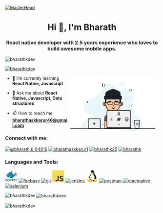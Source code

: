 [![MasterHead](https://3ulsmb4eg8vz37c0vz2si64j-wpengine.netdna-ssl.com/wp-content/uploads/2019/05/react-native-UX-design.gif)](https://rishavchanda.io)
<h1 align="center">Hi 👋, I'm Bharath</h1>
<h3 align="center">React native developer with 2.5 years experience who loves to build awesome mobile apps.</h3>

<p align="left"> <img src="https://komarev.com/ghpvc/?username=bharathkdev&label=Profile%20views&color=0e75b6&style=flat" alt="bharathkdev" /> </p>

<p align="left"> <a href="https://github.com/ryo-ma/github-profile-trophy"><img src="https://github-profile-trophy.vercel.app/?username=bharathkdev" alt="bharathkdev" /></a> </p>

<img align="right" src="https://raw.githubusercontent.com/kvssankar/kvssankar/main/programmer.gif" alt="Coding" width="300" />

- 🌱 I’m currently learning **React Native, Javascript**

- 💬 Ask me about **React Native, Javascript, Data structures**

- 📫 How to reach me **bharathaskkarur46@gmail.com**

<h3 align="left">Connect with me:</h3>
<p align="left">
<a href="https://medium.com/@bharath.k_84816" target="blank"><img align="center" src="https://raw.githubusercontent.com/rahuldkjain/github-profile-readme-generator/master/src/images/icons/Social/medium.svg" alt="@bharath.k_84816" height="30" width="40" /></a>
<a href="https://www.hackerrank.com/@bharathaskkarur1" target="blank"><img align="center" src="https://raw.githubusercontent.com/rahuldkjain/github-profile-readme-generator/master/src/images/icons/Social/hackerrank.svg" alt="bharathaskkarur1" height="30" width="40" /></a>
<a href="https://www.leetcode.com/bharathk25" target="blank"><img align="center" src="https://raw.githubusercontent.com/rahuldkjain/github-profile-readme-generator/master/src/images/icons/Social/leet-code.svg" alt="bharathk25" height="30" width="40" /></a>
<a href="https://auth.geeksforgeeks.org/user/bharathk" target="blank"><img align="center" src="https://raw.githubusercontent.com/rahuldkjain/github-profile-readme-generator/master/src/images/icons/Social/geeks-for-geeks.svg" alt="bharathk" height="30" width="40" /></a>
</p>

<h3 align="left">Languages and Tools:</h3>
<p align="left"> <a href="https://www.docker.com/" target="_blank" rel="noreferrer"> <img src="https://raw.githubusercontent.com/devicons/devicon/master/icons/docker/docker-original-wordmark.svg" alt="docker" width="40" height="40"/> </a> <a href="https://firebase.google.com/" target="_blank" rel="noreferrer"> <img src="https://www.vectorlogo.zone/logos/firebase/firebase-icon.svg" alt="firebase" width="40" height="40"/> </a> <a href="https://git-scm.com/" target="_blank" rel="noreferrer"> <img src="https://www.vectorlogo.zone/logos/git-scm/git-scm-icon.svg" alt="git" width="40" height="40"/> </a> <a href="https://developer.mozilla.org/en-US/docs/Web/JavaScript" target="_blank" rel="noreferrer"> <img src="https://raw.githubusercontent.com/devicons/devicon/master/icons/javascript/javascript-original.svg" alt="javascript" width="40" height="40"/> </a> <a href="https://www.jenkins.io" target="_blank" rel="noreferrer"> <img src="https://www.vectorlogo.zone/logos/jenkins/jenkins-icon.svg" alt="jenkins" width="40" height="40"/> </a> <a href="https://www.linux.org/" target="_blank" rel="noreferrer"> <img src="https://raw.githubusercontent.com/devicons/devicon/master/icons/linux/linux-original.svg" alt="linux" width="40" height="40"/> </a> <a href="https://postman.com" target="_blank" rel="noreferrer"> <img src="https://www.vectorlogo.zone/logos/getpostman/getpostman-icon.svg" alt="postman" width="40" height="40"/> </a> <a href="https://reactnative.dev/" target="_blank" rel="noreferrer"> <img src="https://reactnative.dev/img/header_logo.svg" alt="reactnative" width="40" height="40"/> </a> <a href="https://www.selenium.dev" target="_blank" rel="noreferrer"> <img src="https://raw.githubusercontent.com/detain/svg-logos/780f25886640cef088af994181646db2f6b1a3f8/svg/selenium-logo.svg" alt="selenium" width="40" height="40"/> </a> </p>

<p><img align="left" src="https://github-readme-stats.vercel.app/api/top-langs?username=bharathkdev&show_icons=true&locale=en&layout=compact" alt="bharathkdev" /></p>

<p>&nbsp;<img align="center" src="https://github-readme-stats.vercel.app/api?username=bharathkdev&show_icons=true&locale=en" alt="bharathkdev" /></p>

<p><img align="center" src="https://github-readme-streak-stats.herokuapp.com/?user=bharathkdev&" alt="bharathkdev" /></p>
